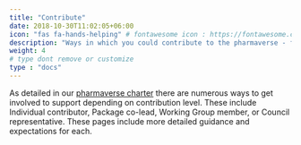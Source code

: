 ```yaml
---
title: "Contribute"
date: 2018-10-30T11:02:05+06:00
icon: "fas fa-hands-helping" # fontawesome icon : https://fontawesome.com/icons
description: "Ways in which you could contribute to the pharmaverse - for new or existing packages."
weight: 4
# type dont remove or customize
type : "docs"
---
```


As detailed in our [pharmaverse charter](https://pharmaverse.org/charter/) there are numerous ways to get involved to support depending on contribution level.
These include Individual contributor, Package co-lead, Working Group member, or Council representative. 
These pages include more detailed guidance and expectations for each.
